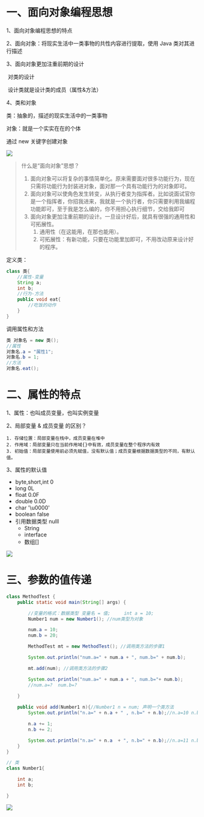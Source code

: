 # 一、面向对象编程思想

1、面向对象编程思想的特点

2、面向对象：将现实生活中一类事物的共性内容进行提取，使用 Java 类对其进行描述

3、面向对象更加注重前期的设计

​	对类的设计

​	设计类就是设计类的成员（属性&方法）

4、类和对象

类：抽象的，描述的现实生活中的一类事物

对象：就是一个实实在在的个体

通过 new 关键字创建对象

![](E:\ShangGuiGu\ShangGuiGu\学习内容\img\QQ图片20200428183519.jpg)

> 什么是“面向对象”思想？
>
> 1. 面向对象可以将复杂的事情简单化。原来需要面对很多功能行为，现在只需将功能行为封装进对象，面对那一个具有功能行为的对象即可。
> 2. 面向对象可以使角色发生转变，从执行者变为指挥者。比如说面试官你是一个指挥者，你招我进来，我就是一个执行者，你只需要利用我编程功能即可，至于我是怎么编的，你不用担心执行细节，交给我即可
> 3. 面向对象更加注重前期的设计。一旦设计好后，就具有很强的通用性和可拓展性。
>    1. 通用性（在这能用，在那也能用）。
>    2. 可拓展性：有新功能，只要在功能里加即可，不用改动原来设计好的程序。



定义类：

```java
class 类{
    //属性-变量
    String a;
    int b;
    //行为-方法
    public void eat{
        //吃饭的动作
    }
}
```

调用属性和方法

```java
类 对象名 = new 类();
//属性
对象名.a = "属性1";
对象名.b = 1;
//方法
对象名.eat();
```



# 二、属性的特点

1、属性：也叫成员变量，也叫实例变量

2、局部变量 & 成员变量 的区别？

	1. 存储位置：局部变量在栈中，成员变量在堆中
 	2. 作用域：局部变量只在当前作用域{}中有效，成员变量在整个程序内有效
 	3. 初始值：局部变量使用前必须先赋值，没有默认值；成员变量根据数据类型的不同，有默认值。

3、属性的默认值

- byte,short,int   0
- long  0L
- float  0.0F
- double  0.0D
- char  '\u0000'
- boolean   false
- 引用数据类型  nulll
  - String
  - interface
  - 数组[]

![](E:\ShangGuiGu\ShangGuiGu\学习内容\img\蜂蜜浏览器_QQ图片20200428183724.jpg)



# 三、参数的值传递

```java
class MethodTest {
	public static void main(String[] args) {

		//变量的格式：数据类型 变量名 = 值;     int a = 10;
		Number1 num = new Number1(); //num类型为对象

		num.a = 10;
		num.b = 20;

		MethodTest mt = new MethodTest(); //调用类方法的步骤1

		System.out.println("num.a=" + num.a + ", num.b=" + num.b);

		mt.add(num); //调用类方法的步骤2

		System.out.println("num.a=" + num.a + ", num.b="+ num.b);
		//num.a=?  num.b=?
		
	}

	public void add(Number1 n){//Number1 n = num; 声明一个类方法
		System.out.println("n.a=" + n.a + " , n.b=" + n.b);//n.a=10 n.b=20

		n.a += 1;
		n.b += 2;

		System.out.println("n.a=" + n.a  + ", n.b=" + n.b);//n.a=11 n.b=22
	}
}

// 类
class Number1{

	int a;
	int b;

}
```

![](E:\ShangGuiGu\ShangGuiGu\学习内容\img\蜂蜜浏览器_QQ图片20200428185907.jpg)


